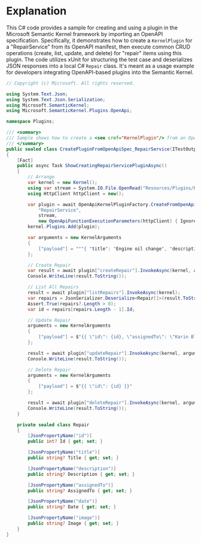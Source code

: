 # Explanation

This C# code provides a sample for creating and using a plugin in the Microsoft Semantic Kernel framework by importing an OpenAPI specification. Specifically, it demonstrates how to create a `KernelPlugin` for a "RepairService" from its OpenAPI manifest, then execute common CRUD operations (create, list, update, and delete) for "repair" items using this plugin. The code utilizes xUnit for structuring the test case and deserializes JSON responses into a local C# `Repair` class. It's meant as a usage example for developers integrating OpenAPI-based plugins into the Semantic Kernel.

```csharp
// Copyright (c) Microsoft. All rights reserved.

using System.Text.Json;
using System.Text.Json.Serialization;
using Microsoft.SemanticKernel;
using Microsoft.SemanticKernel.Plugins.OpenApi;

namespace Plugins;

/// <summary>
/// Sample shows how to create a <see cref="KernelPlugin"/> from an Open API manifest.
/// </summary>
public sealed class CreatePluginFromOpenApiSpec_RepairService(ITestOutputHelper output) : BaseTest(output)
{
    [Fact]
    public async Task ShowCreatingRepairServicePluginAsync()
    {
        // Arrange
        var kernel = new Kernel();
        using var stream = System.IO.File.OpenRead("Resources/Plugins/RepairServicePlugin/repair-service.json");
        using HttpClient httpClient = new();

        var plugin = await OpenApiKernelPluginFactory.CreateFromOpenApiAsync(
            "RepairService",
            stream,
            new OpenApiFunctionExecutionParameters(httpClient) { IgnoreNonCompliantErrors = true, EnableDynamicPayload = false });
        kernel.Plugins.Add(plugin);

        var arguments = new KernelArguments
        {
            ["payload"] = """{ "title": "Engine oil change", "description": "Need to drain the old engine oil and replace it with fresh oil.", "assignedTo": "", "date": "", "image": "" }"""
        };

        // Create Repair
        var result = await plugin["createRepair"].InvokeAsync(kernel, arguments);
        Console.WriteLine(result.ToString());

        // List All Repairs
        result = await plugin["listRepairs"].InvokeAsync(kernel);
        var repairs = JsonSerializer.Deserialize<Repair[]>(result.ToString());
        Assert.True(repairs?.Length > 0);
        var id = repairs[repairs.Length - 1].Id;

        // Update Repair
        arguments = new KernelArguments
        {
            ["payload"] = $"{{ \"id\": {id}, \"assignedTo\": \"Karin Blair\", \"date\": \"2024-04-16\", \"image\": \"https://www.howmuchisit.org/wp-content/uploads/2011/01/oil-change.jpg\" }}"
        };

        result = await plugin["updateRepair"].InvokeAsync(kernel, arguments);
        Console.WriteLine(result.ToString());

        // Delete Repair
        arguments = new KernelArguments
        {
            ["payload"] = $"{{ \"id\": {id} }}"
        };

        result = await plugin["deleteRepair"].InvokeAsync(kernel, arguments);
        Console.WriteLine(result.ToString());
    }

    private sealed class Repair
    {
        [JsonPropertyName("id")]
        public int? Id { get; set; }

        [JsonPropertyName("title")]
        public string? Title { get; set; }

        [JsonPropertyName("description")]
        public string? Description { get; set; }

        [JsonPropertyName("assignedTo")]
        public string? AssignedTo { get; set; }

        [JsonPropertyName("date")]
        public string? Date { get; set; }

        [JsonPropertyName("image")]
        public string? Image { get; set; }
    }
}
```